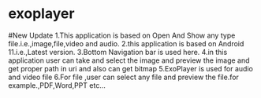 # exoplayer

#New Update
1.This application is based on Open And Show any type file.i.e.,image,file,video and audio.
2.this application is based on Android 11.i.e.,Latest version.
3.Bottom Navigation bar is used here.
4.in this application user can take and select the image and preview the image and get proper path in uri and also can get bitmap
5.ExoPlayer is used for audio and video file
6.For file ,user can select any file and preview the file.for example.,PDF,Word,PPT etc...

